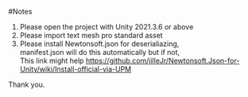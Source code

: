#Notes  

1. Please open the project with  Unity 2021.3.6 or above  
2. Please import text mesh pro standard asset  
3. Please install Newtonsoft.json for deserialiazing,  
manifest.json will do this automatically but if not,  
This link might help https://github.com/jilleJr/Newtonsoft.Json-for-Unity/wiki/Install-official-via-UPM  

Thank you.